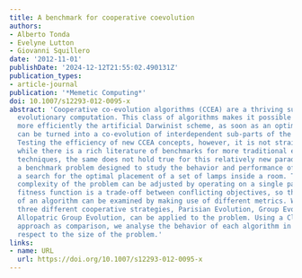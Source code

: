 ```yaml
---
title: A benchmark for cooperative coevolution
authors:
- Alberto Tonda
- Evelyne Lutton
- Giovanni Squillero
date: '2012-11-01'
publishDate: '2024-12-12T21:55:02.490131Z'
publication_types:
- article-journal
publication: '*Memetic Computing*'
doi: 10.1007/s12293-012-0095-x
abstract: 'Cooperative co-evolution algorithms (CCEA) are a thriving sub-field of
  evolutionary computation. This class of algorithms makes it possible to exploit
  more efficiently the artificial Darwinist scheme, as soon as an optimisation problem
  can be turned into a co-evolution of interdependent sub-parts of the searched solution.
  Testing the efficiency of new CCEA concepts, however, it is not straightforward:
  while there is a rich literature of benchmarks for more traditional evolutionary
  techniques, the same does not hold true for this relatively new paradigm. We present
  a benchmark problem designed to study the behavior and performance of CCEAs, modeling
  a search for the optimal placement of a set of lamps inside a room. The relative
  complexity of the problem can be adjusted by operating on a single parameter. The
  fitness function is a trade-off between conflicting objectives, so the performance
  of an algorithm can be examined by making use of different metrics. We show how
  three different cooperative strategies, Parisian Evolution, Group Evolution and
  Allopatric Group Evolution, can be applied to the problem. Using a Classical Evolution
  approach as comparison, we analyse the behavior of each algorithm in detail, with
  respect to the size of the problem.'
links:
- name: URL
  url: https://doi.org/10.1007/s12293-012-0095-x
---
```

